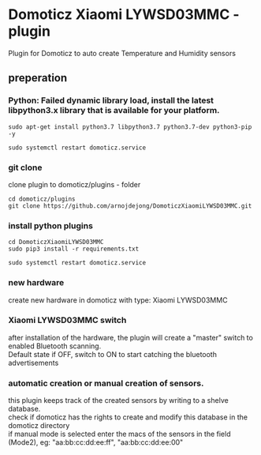 # Domoticz Xiaomi LYWSD03MMC - plugin
Plugin for Domoticz to auto create Temperature and Humidity sensors


## preperation

### Python: Failed dynamic library load, install the latest libpython3.x library that is available for your platform.
```
sudo apt-get install python3.7 libpython3.7 python3.7-dev python3-pip -y

sudo systemctl restart domoticz.service
```

### git clone

clone plugin to domoticz/plugins - folder
```
cd domoticz/plugins
git clone https://github.com/arnojdejong/DomoticzXiaomiLYWSD03MMC.git
```

### install python plugins
```
cd DomoticzXiaomiLYWSD03MMC
sudo pip3 install -r requirements.txt

sudo systemctl restart domoticz.service
```
### new hardware
create new hardware in domoticz with type: Xiaomi LYWSD03MMC

### Xiaomi LYWSD03MMC switch
after installation of the hardware, the plugin will create a "master" switch to enabled Bluetooth scanning.<br/>
Default state if OFF, switch to ON to start catching the bluetooth advertisements

### automatic creation or manual creation of sensors.
this plugin keeps track of the created sensors by writing to a shelve database.<br/>
check if domoticz has the rights to create and modify this database in the domoticz directory<br/>
if manual mode is selected enter the macs of the sensors in the field (Mode2), eg: "aa:bb:cc:dd:ee:ff", "aa:bb:cc:dd:ee:00"
